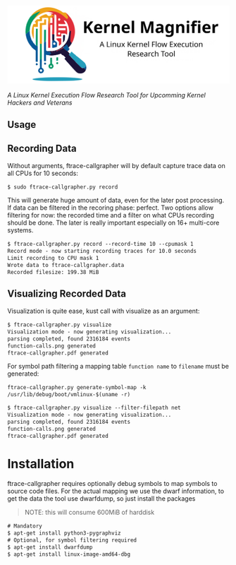 <p align="center">
  <img src="docs/kernel-magnifier-readme.png" alt="Kernel Magnifier"><br>
</p>

*A Linux Kernel Execution Flow Research Tool for Upcomming Kernel Hackers and Veterans*


## Usage


## Recording Data

Without arguments, ftrace-callgrapher will by default capture trace data on all
CPUs for 10 seconds:

```
$ sudo ftrace-callgrapher.py record
```

This will generate huge amount of data, even for the later post processing. If
data can be filtered in the recoring phase: perfect. Two options allow
filtering for now: the recorded time and a filter on what CPUs recording should
be done. The later is really important especially on 16+ multi-core systems.

```
$ ftrace-callgrapher.py record --record-time 10 --cpumask 1
Record mode - now starting recording traces for 10.0 seconds
Limit recording to CPU mask 1
Wrote data to ftrace-callgrapher.data
Recorded filesize: 199.38 MiB
```

## Visualizing Recorded Data

Visualization is quite ease, kust call with visualize as an argument:

```
$ ftrace-callgrapher.py visualize
Visualization mode - now generating visualization...
parsing completed, found 2316184 events
function-calls.png generated
ftrace-callgrapher.pdf generated
```

For symbol path filtering a mapping table `function name` to `filename` must be generated:

```
ftrace-callgrapher.py generate-symbol-map -k /usr/lib/debug/boot/vmlinux-$(uname -r)
```

```
$ ftrace-callgrapher.py visualize --filter-filepath net
Visualization mode - now generating visualization...
parsing completed, found 2316184 events
function-calls.png generated
ftrace-callgrapher.pdf generated
```


# Installation

ftrace-callgrapher requires optionally debug symbols to map symbols to source
code files. For the actual mapping we use the dwarf information, to get the
data the tool use dwarfdump, so just install the packages

> NOTE: this will consume 600MiB of harddisk

```
# Mandatory
$ apt-get install python3-pygraphviz
# Optional, for symbol filtering required
$ apt-get install dwarfdump 
$ apt-get install linux-image-amd64-dbg
```

